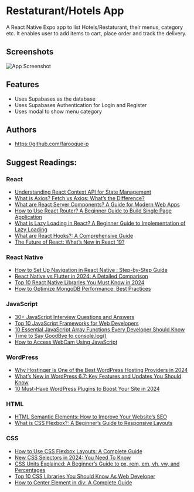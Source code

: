
# Restaturant/Hotels App

A React Native Expo app to list Hotels/Restaturant, their menus, category etc. It enables user to add items to cart, place order and track the delivery.







## Screenshots

![App Screenshot](https://res.cloudinary.com/duivztddr/image/upload/v1706466523/app%20screenshots/748shots_so_bnsdab.jpg)



## Features

- Uses Supabases as the database
- Uses Supabases Authentication for Login and Register
- Uses modal to show menu category



## Authors

- https://github.com/farooque-p

## Suggest Readings:
### React
- [Understanding React Context API for State Management](https://dailydevdiet.com/react-context-api/)
- [What is Axios? Fetch vs Axios: What’s the Difference?](https://dailydevdiet.com/what-is-axios-javascript-fetch-vs-axios/)
- [What are React Server Components? A Guide for Modern Web Apps](https://dailydevdiet.com/what-are-react-server-components/)
- [How to Use React Router? A Beginner Guide to Build Single Page Application](https://dailydevdiet.com/how-to-use-react-router/)
- [What is Lazy Loading in React? A Beginner Guide to Implementation of Lazy Loading](https://dailydevdiet.com/what-is-lazy-loading-in-react/)
- [What are React Hooks?: A Comprehensive Guide](https://dailydevdiet.com/what-are-react-hooks/)
- [The Future of React: What’s New in React 19?](https://dailydevdiet.com/the-future-of-react/)
### React Native
- [How to Set Up Navigation in React Native : Step-by-Step Guide](https://dailydevdiet.com/how-to-set-up-navigation-in-react-native/)
- [React Native vs Flutter in 2024: A Detailed Comparison](https://dailydevdiet.com/react-native-vs-flutter-in-2024/)
- [Top 10 React Native Libraries You Must Know in 2024](https://dailydevdiet.com/top-10-react-native-libraries/)
- [How to Optimize MongoDB Performance: Best Practices](https://dailydevdiet.com/how-to-optimize-mongodb-performance/)
### JavaScript
- [30+ JavaScript Interview Questions and Answers](https://dailydevdiet.com/javascript-interview-questions-and-answers/)
- [Top 10 JavaScript Frameworks for Web Developers](https://dailydevdiet.com/top-10-javascript-frameworks-for-web-developers/)
- [10 Essential JavaScript Array Functions Every Developer Should Know](https://dailydevdiet.com/10-essential-javascript-array-functions/)
- [Time to Say GoodBye to console.log()](https://dailydevdiet.com/console-log/)
- [How to Access WebCam Using JavaScript](https://dailydevdiet.com/how-to-access-webcam-using-javascript/)
### WordPress
- [Why Hostinger Is One of the Best WordPress Hosting Providers in 2024](https://dailydevdiet.com/best-wordpress-hosting-providers-in-2024/)
- [What’s New in WordPress 6.7: Key Features and Updates You Should Know](https://dailydevdiet.com/whats-new-in-wordpress-6-7/)
- [10 Must-Have WordPress Plugins to Boost Your Site in 2024](https://dailydevdiet.com/10-must-have-wordpress-plugins/)
### HTML
- [HTML Semantic Elements: How to Improve Your Website’s SEO](https://dailydevdiet.com/html-semantic-elements/)
- [What is CSS Flexbox?: A Beginner’s Guide to Responsive Layouts](https://dailydevdiet.com/what-is-css-flexbox/)
### CSS
- [How to Use CSS Flexbox Layouts: A Complete Guide](https://dailydevdiet.com/how-to-use-css-flexbox-layouts/)
- [New CSS Selectors in 2024: You Need To Know](https://dailydevdiet.com/new-css-selectors-in-2024/)
- [CSS Units Explained: A Beginner’s Guide to px, rem, em, vh, vw, and Percentages](https://dailydevdiet.com/css-units-explained/)
- [Top 10 CSS Libraries You Should Know As Web Developer](https://dailydevdiet.com/top-10-css-libraries-you-should-know/)
- [How to Center Element in div: A Complete Guide](https://dailydevdiet.com/how-to-center-element-in-div/)
